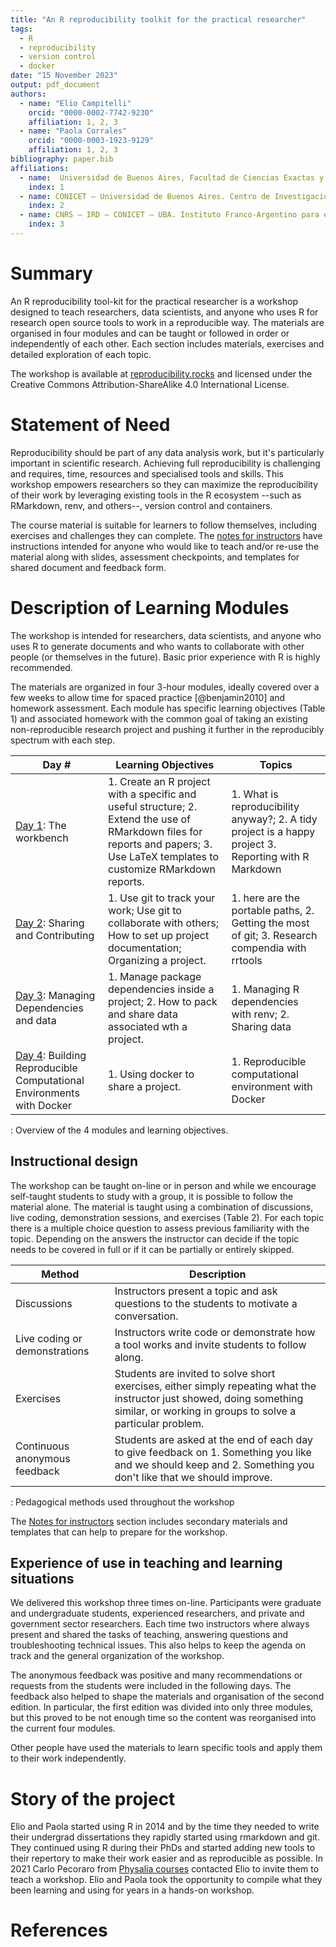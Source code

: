 ```yaml
---
title: "An R reproducibility toolkit for the practical researcher"
tags:
  - R
  - reproducibility
  - version control
  - docker
date: "15 November 2023"
output: pdf_document
authors:
  - name: "Elio Campitelli"
    orcid: "0000-0002-7742-9230"
    affiliation: 1, 2, 3
  - name: "Paola Corrales"
    orcid: "0000-0003-1923-9129"
    affiliation: 1, 2, 3
bibliography: paper.bib
affiliations:
  - name:  Universidad de Buenos Aires, Facultad de Ciencias Exactas y Naturales, Departamento de Ciencias de la Atmósfera y los Océanos. Buenos Aires, Argentina.
    index: 1
  - name: CONICET – Universidad de Buenos Aires. Centro de Investigaciones del Mar y la Atmósfera (CIMA). Buenos Aires, Argentina.
    index: 2
  - name: CNRS – IRD – CONICET – UBA. Instituto Franco-Argentino para el Estudio del Clima y sus Impactos (IRL 3351 IFAECI). Buenos Aires, Argentina.
    index: 3
---
```


# Summary

An R reproducibility tool-kit for the practical researcher is a workshop designed to teach researchers, data scientists, and anyone who uses R for research open source tools to work in a reproducible way.
The materials are organised in four modules and can be taught or followed in order or independently of each other.
Each section includes materials, exercises and detailed exploration of each topic.

The workshop is available at [reproducibility.rocks](http://reproducibility.rocks/) and licensed under the Creative Commons Attribution-ShareAlike 4.0 International License.

# Statement of Need

Reproducibility should be part of any data analysis work, but it's particularly important in scientific research.
Achieving full reproducibility is challenging and requires, time, resources and specialised tools and skills.
This workshop empowers researchers so they can maximize the reproducibility of their work by leveraging existing tools in the R ecosystem --such as RMarkdown, renv, and others--, version control and containers.

The course material is suitable for learners to follow themselves, including exercises and challenges they can complete.
The [notes for instructors](https://reproducibility.rocks/notes_for_instructors/) have instructions intended for anyone who would like to teach and/or re-use the material along with slides, assessment checkpoints, and templates for shared document and feedback form.

# Description of Learning Modules

The workshop is intended for researchers, data scientists, and anyone who uses R to generate documents and who wants to collaborate with other people (or themselves in the future).
Basic prior experience with R is highly recommended.

The materials are organized in four 3-hour modules, ideally covered over a few weeks to allow time for spaced practice [@benjamin2010] and homework assessment.
Each module has specific learning objectives (Table 1) and associated homework with the common goal of taking an existing non-reproducible research project and pushing it further in the reproducibly spectrum with each step.

| Day \# | Learning Objectives | Topics |
|------------------|-------------------------------------|------------------|
| [Day 1](https://reproducibility.rocks/materials/day1/): The workbench | 1\. Create an R project with a specific and useful structure; 2. Extend the use of RMarkdown files for reports and papers; 3. Use LaTeX templates to customize RMarkdown reports. | 1\. What is reproducibility anyway?; 2. A tidy project is a happy project 3. Reporting with R Markdown |
| [Day 2](https://reproducibility.rocks/materials/day2/): Sharing and Contributing | 1\. Use git to track your work; Use git to collaborate with others; How to set up project documentation; Organizing a project. | 1\. here are the portable paths, 2. Getting the most of git; 3. Research compendia with rrtools |
| [Day 3](https://reproducibility.rocks/materials/day3/): Managing Dependencies and data | 1\. Manage package dependencies inside a project; 2. How to pack and share data associated wth a project. | 1\. Managing R dependencies with renv; 2. Sharing data |
| [Day 4](https://reproducibility.rocks/materials/day4/): Building Reproducible Computational Environments with Docker | 1\. Using docker to share a project. | 1\. Reproducible computational environment with Docker |

: Overview of the 4 modules and learning objectives.

## Instructional design

The workshop can be taught on-line or in person and while we encourage self-taught students to study with a group, it is possible to follow the material alone.
The material is taught using a combination of discussions, live coding, demonstration sessions, and exercises (Table 2).
For each topic there is a multiple choice question to assess previous familiarity with the topic.
Depending on the answers the instructor can decide if the topic needs to be covered in full or if it can be partially or entirely skipped.

| Method | Description |
|------------------|------------------------------------------------------|
| Discussions | Instructors present a topic and ask questions to the students to motivate a conversation. |
| Live coding or demonstrations | Instructors write code or demonstrate how a tool works and invite students to follow along. |
| Exercises | Students are invited to solve short exercises, either simply repeating what the instructor just showed, doing something similar, or working in groups to solve a particular problem. |
| Continuous anonymous feedback | Students are asked at the end of each day to give feedback on 1. Something you like and we should keep and 2. Something you don't like that we should improve. |

: Pedagogical methods used throughout the workshop

The [Notes for instructors](https://reproducibility.rocks/notes_for_instructors/) section includes secondary materials and templates that can help to prepare for the workshop.

## Experience of use in teaching and learning situations

We delivered this workshop three times on-line.
Participants were graduate and undergraduate students, experienced researchers, and private and government sector researchers.
Each time two instructors where always present and shared the tasks of teaching, answering questions and troubleshooting technical issues.
This also helps to keep the agenda on track and the general organization of the workshop.

The anonymous feedback was positive and many recommendations or requests from the students were included in the following days.
The feedback also helped to shape the materials and organisation of the second edition.
In particular, the first edition was divided into only three modules, but this proved to be not enough time so the content was reorganised into the current four modules.

Other people have used the materials to learn specific tools and apply them to their work independently.

# Story of the project

Elio and Paola started using R in 2014 and by the time they needed to write their undergrad dissertations they rapidly started using rmarkdown and git.
They continued using R during their PhDs and started adding new tools to their repertory to make their work easier and as reproducible as possible.
In 2021 Carlo Pecoraro from [Physalia courses](https://www.physalia-courses.org/) contacted Elio to invite them to teach a workshop.
Elio and Paola took the opportunity to compile what they been learning and using for years in a hands-on workshop.

# References
